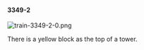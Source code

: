 #### 3349-2
![train-3349-2-0.png](https://github.com/lil-lab/nlvr/raw/master/nlvr/train/images/49/train-3349-2-0.png "train-3349-2-0.png")

There is a yellow block as the top of a tower.